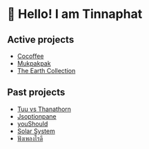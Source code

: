 # 👋 Hello! I am Tinnaphat

<!--%%% PROFILE UPDATER (Tin-Tinnaphat/profile-updater) : START %%%-->
## Active projects

- [Cocoffee](https://github.com/Tin-Tinnaphat/Goshawk)
- [Mukpakpak](https://github.com/Tin-Tinnaphat/MukPakPak)
- [The Earth Collection](https://github.com/Tin-Tinnaphat/Record-of-the-Earth)

## Past projects

- [Tuu vs Thanathorn](https://github.com/Tin-Tinnaphat/earn-vs-jeab)
- [Jsoptionpane](https://github.com/Tin-Tinnaphat/JSOptionPane)
- [youShould](https://github.com/Tin-Tinnaphat/shouldYou)
- [Solar System](https://github.com/Tin-Tinnaphat/THREE.js-solar-system)
- [ฟังเพลงไรดี](https://github.com/Tin-Tinnaphat/What-Should-I-Listen)

<!--%%% PROFILE UPDATER (Tin-Tinnaphat/profile-updater) : END %%%-->
